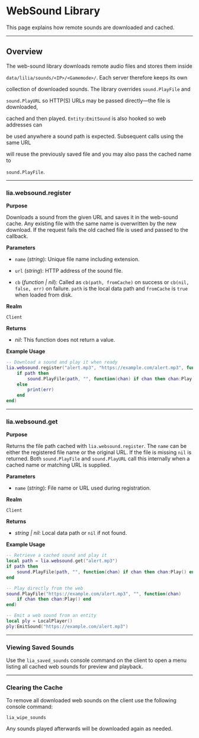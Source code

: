 # WebSound Library

This page explains how remote sounds are downloaded and cached.

---

## Overview

The web-sound library downloads remote audio files and stores them inside

`data/lilia/sounds/<IP>/<Gamemode>/`. Each server therefore keeps its own

collection of downloaded sounds. The library overrides `sound.PlayFile` and

`sound.PlayURL` so HTTP(S) URLs may be passed directly—the file is downloaded,

cached and then played. `Entity:EmitSound` is also hooked so web addresses can

be used anywhere a sound path is expected. Subsequent calls using the same URL

will reuse the previously saved file and you may also pass the cached name to

`sound.PlayFile`.

---

### lia.websound.register

**Purpose**

Downloads a sound from the given URL and saves it in the web-sound cache. Any existing file with the same name is overwritten by the new download. If the request fails the old cached file is used and passed to the callback.

**Parameters**

* `name` (*string*): Unique file name including extension.

* `url` (*string*): HTTP address of the sound file.

* `cb` (*function | nil*): Called as `cb(path, fromCache)` on success or
  `cb(nil, false, err)` on failure. `path` is the local data path and
  `fromCache` is `true` when loaded from disk.

**Realm**

`Client`

**Returns**

* *nil*: This function does not return a value.

**Example Usage**

```lua
-- Download a sound and play it when ready
lia.websound.register("alert.mp3", "https://example.com/alert.mp3", function(path, fromCache, err)
    if path then
        sound.PlayFile(path, "", function(chan) if chan then chan:Play() end end)
    else
        print(err)
    end
end)
```

---

### lia.websound.get

**Purpose**

Returns the file path cached with `lia.websound.register`. The `name` can be
either the registered file name or the original URL. If the file is missing
`nil` is returned. Both `sound.PlayFile` and `sound.PlayURL` call this internally
when a cached name or matching URL is supplied.

**Parameters**

* `name` (*string*): File name or URL used during registration.

**Realm**

`Client`

**Returns**

* *string | nil*: Local data path or `nil` if not found.

**Example Usage**

```lua
-- Retrieve a cached sound and play it
local path = lia.websound.get("alert.mp3")
if path then
    sound.PlayFile(path, "", function(chan) if chan then chan:Play() end end)
end

-- Play directly from the web
sound.PlayFile("https://example.com/alert.mp3", "", function(chan)
    if chan then chan:Play() end
end)

-- Emit a web sound from an entity
local ply = LocalPlayer()
ply:EmitSound("https://example.com/alert.mp3")
```

---

### Viewing Saved Sounds

Use the `lia_saved_sounds` console command on the client to open a menu listing all cached web sounds for preview and playback.

---

### Clearing the Cache

To remove all downloaded web sounds on the client use the following console
command:

```
lia_wipe_sounds
```

Any sounds played afterwards will be downloaded again as needed.
